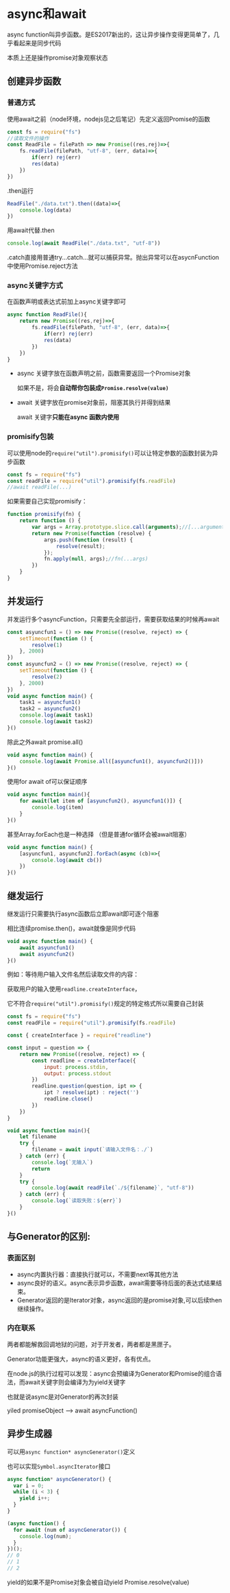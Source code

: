 # async和await

async function叫异步函数。是ES2017新出的，这让异步操作变得更简单了，几乎看起来是同步代码

本质上还是操作promise对象观察状态

## 创建异步函数

### 普通方式

使用await之前（node环境，nodejs见之后笔记）先定义返回Promise的函数

```js
const fs = require("fs")
//读取文件的操作
const ReadFile = filePath => new Promise((res,rej)=>{
    fs.readFile(filePath, "utf-8", (err, data)=>{
        if(err) rej(err)
        res(data)
    })
})
```

.then运行

```js
ReadFile("./data.txt").then((data)=>{
    console.log(data)
})
```

用await代替.then

```js
console.log(await ReadFile("./data.txt", "utf-8"))
```

.catch直接用普通try...catch...就可以捕获异常。抛出异常可以在asycnFunction中使用Promise.reject方法

### async关键字方式

在函数声明或表达式前加上async关键字即可

```js
async function ReadFile(){
    return new Promise((res,rej)=>{
        fs.readFile(filePath, "utf-8", (err, data)=>{
            if(err) rej(err)
            res(data)
        })
    })
}
```

- async 关键字放在函数声明之前，函数需要返回一个Promise对象 
  
  如果不是，将会**自动帮你包装成`Promise.resolve(value)`**

- await 关键字放在promise对象前，阻塞其执行并得到结果
  
  await 关键字**只能在async 函数内使用**

### promisify包装

可以使用node的`require("util").promisify()`可以让特定参数的函数封装为异步函数

```js
const fs = require("fs")
const readFile = require("util").promisify(fs.readFile)
//await readFile(...)
```

如果需要自己实现promisify：

```js
function promisify(fn) {
    return function () {
        var args = Array.prototype.slice.call(arguments);//[...arguments]
        return new Promise(function (resolve) {
            args.push(function (result) {
                resolve(result);
            });
            fn.apply(null, args);//fn(...args)
        })
    }
}
```

## 并发运行

并发运行多个asyncFunction，只需要先全部运行，需要获取结果的时候再await

```js
const asyuncfun1 = () => new Promise((resolve, reject) => {
    setTimeout(function () {
        resolve(1)
    }, 2000)
})
const asyuncfun2 = () => new Promise((resolve, reject) => {
    setTimeout(function () {
        resolve(2)
    }, 2000)
})
void async function main() {
    task1 = asyuncfun1()
    task2 = asyuncfun2()
    console.log(await task1)
    console.log(await task2)
}()
```

除此之外await promise.all()

```js
void async function main() {
    console.log(await Promise.all([asyuncfun1(), asyuncfun2()]))
}()
```

使用for await of可以保证顺序

```js
void async function main(){
    for await(let item of [asyuncfun2(), asyuncfun1()]) {
        console.log(item)
    }
}()
```

甚至Array.forEach也是一种选择 （但是普通for循环会被await阻塞）

```js
void async function main() {
    [asyuncfun1, asyuncfun2].forEach(async (cb)=>{
        console.log(await cb())
    })
}()
```

## 继发运行

继发运行只需要执行async函数后立即await即可逐个阻塞

相比连续promise.then()，await就像是同步代码

```js
void async function main() {
    await asyuncfun1()
    await asyuncfun2()
}()
```

例如：等待用户输入文件名然后读取文件的内容：

获取用户的输入使用`readline.createInterface`，

它不符合`require("util").promisify()`规定的特定格式所以需要自己封装

```js
const fs = require("fs")
const readFile = require("util").promisify(fs.readFile)

const { createInterface } = require("readline")

const input = question => {
    return new Promise((resolve, reject) => {
        const readline = createInterface({
            input: process.stdin,
            output: process.stdout
        })
        readline.question(question, ipt => {
            ipt ? resolve(ipt) : reject('')
            readline.close()
        })
    })
}

void async function main(){
    let filename
    try {
        filename = await input(`请输入文件名：./`)
    } catch (err) {
        console.log(`无输入`)
        return
    }
    try {
        console.log(await readFile(`./${filename}`, "utf-8"))
    } catch (err) {
        console.log(`读取失败：${err}`)
    }
}()
```

## **与Generator的区别**:

### 表面区别

- async内置执行器：直接执行就可以，不需要next等其他方法 
- async良好的语义。async表示异步函数，await需要等待后面的表达式结果结束。
- Generator返回的是Iterator对象，async返回的是promise对象,可以后续then继续操作。

### 内在联系

两者都能解救回调地狱的问题，对于开发者，两者都是黑匣子。

Generator功能更强大，async的语义更好，各有优点。

在node.js的执行过程可以发现：async会预编译为Generator和Promise的组合语法，而await关键字则会编译为为yield关键字

也就是说async是对Generator的再次封装

yiled promiseObject --> await asyncFunction()

## 异步生成器

可以用`async function* asyncGenerator()`定义 

也可以实现`Symbol.asyncIterator`接口

```js
async function* asyncGenerator() {
  var i = 0;
  while (i < 3) {
    yield i++;
  }
}

(async function() {
  for await (num of asyncGenerator()) {
    console.log(num);
  }
})();
// 0
// 1
// 2
```

yield的如果不是Promise对象会被自动yield Promise.resolve(value)

